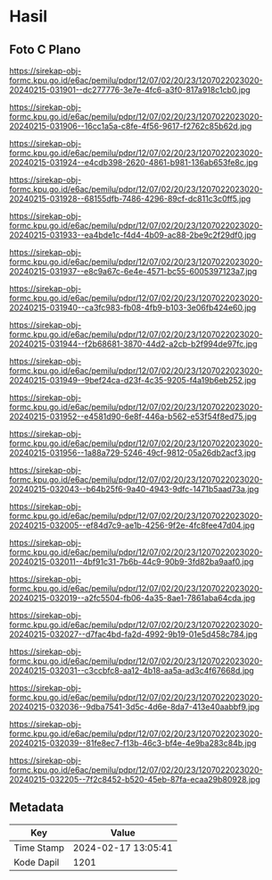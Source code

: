 # Hasil

## Foto C Plano

https://sirekap-obj-formc.kpu.go.id/e6ac/pemilu/pdpr/12/07/02/20/23/1207022023020-20240215-031901--dc277776-3e7e-4fc6-a3f0-817a918c1cb0.jpg

https://sirekap-obj-formc.kpu.go.id/e6ac/pemilu/pdpr/12/07/02/20/23/1207022023020-20240215-031906--16cc1a5a-c8fe-4f56-9617-f2762c85b62d.jpg

https://sirekap-obj-formc.kpu.go.id/e6ac/pemilu/pdpr/12/07/02/20/23/1207022023020-20240215-031924--e4cdb398-2620-4861-b981-136ab653fe8c.jpg

https://sirekap-obj-formc.kpu.go.id/e6ac/pemilu/pdpr/12/07/02/20/23/1207022023020-20240215-031928--68155dfb-7486-4296-89cf-dc811c3c0ff5.jpg

https://sirekap-obj-formc.kpu.go.id/e6ac/pemilu/pdpr/12/07/02/20/23/1207022023020-20240215-031933--ea4bde1c-f4d4-4b09-ac88-2be9c2f29df0.jpg

https://sirekap-obj-formc.kpu.go.id/e6ac/pemilu/pdpr/12/07/02/20/23/1207022023020-20240215-031937--e8c9a67c-6e4e-4571-bc55-6005397123a7.jpg

https://sirekap-obj-formc.kpu.go.id/e6ac/pemilu/pdpr/12/07/02/20/23/1207022023020-20240215-031940--ca3fc983-fb08-4fb9-b103-3e06fb424e60.jpg

https://sirekap-obj-formc.kpu.go.id/e6ac/pemilu/pdpr/12/07/02/20/23/1207022023020-20240215-031944--f2b68681-3870-44d2-a2cb-b2f994de97fc.jpg

https://sirekap-obj-formc.kpu.go.id/e6ac/pemilu/pdpr/12/07/02/20/23/1207022023020-20240215-031949--9bef24ca-d23f-4c35-9205-f4a19b6eb252.jpg

https://sirekap-obj-formc.kpu.go.id/e6ac/pemilu/pdpr/12/07/02/20/23/1207022023020-20240215-031952--e4581d90-6e8f-446a-b562-e53f54f8ed75.jpg

https://sirekap-obj-formc.kpu.go.id/e6ac/pemilu/pdpr/12/07/02/20/23/1207022023020-20240215-031956--1a88a729-5246-49cf-9812-05a26db2acf3.jpg

https://sirekap-obj-formc.kpu.go.id/e6ac/pemilu/pdpr/12/07/02/20/23/1207022023020-20240215-032043--b64b25f6-9a40-4943-9dfc-1471b5aad73a.jpg

https://sirekap-obj-formc.kpu.go.id/e6ac/pemilu/pdpr/12/07/02/20/23/1207022023020-20240215-032005--ef84d7c9-ae1b-4256-9f2e-4fc8fee47d04.jpg

https://sirekap-obj-formc.kpu.go.id/e6ac/pemilu/pdpr/12/07/02/20/23/1207022023020-20240215-032011--4bf91c31-7b6b-44c9-90b9-3fd82ba9aaf0.jpg

https://sirekap-obj-formc.kpu.go.id/e6ac/pemilu/pdpr/12/07/02/20/23/1207022023020-20240215-032019--a2fc5504-fb06-4a35-8ae1-7861aba64cda.jpg

https://sirekap-obj-formc.kpu.go.id/e6ac/pemilu/pdpr/12/07/02/20/23/1207022023020-20240215-032027--d7fac4bd-fa2d-4992-9b19-01e5d458c784.jpg

https://sirekap-obj-formc.kpu.go.id/e6ac/pemilu/pdpr/12/07/02/20/23/1207022023020-20240215-032031--c3ccbfc8-aa12-4b18-aa5a-ad3c4f67668d.jpg

https://sirekap-obj-formc.kpu.go.id/e6ac/pemilu/pdpr/12/07/02/20/23/1207022023020-20240215-032036--9dba7541-3d5c-4d6e-8da7-413e40aabbf9.jpg

https://sirekap-obj-formc.kpu.go.id/e6ac/pemilu/pdpr/12/07/02/20/23/1207022023020-20240215-032039--81fe8ec7-f13b-46c3-bf4e-4e9ba283c84b.jpg

https://sirekap-obj-formc.kpu.go.id/e6ac/pemilu/pdpr/12/07/02/20/23/1207022023020-20240215-032205--7f2c8452-b520-45eb-87fa-ecaa29b80928.jpg


## Metadata

| Key        | Value               |
| ---------- | ------------------- |
| Time Stamp | 2024-02-17 13:05:41 |
| Kode Dapil | 1201                |



